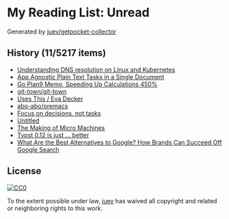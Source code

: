 # My Reading List: Unread

Generated by [juev/getpocket-collector](https://github.com/juev/getpocket-collector)

## History (11/5217 items)

- [Understanding DNS resolution on Linux and Kubernetes](http://jpetazzo.github.io/2024/05/12/understanding-kubernetes-dns-hostnetwork-dnspolicy-dnsconfigforming/)
- [App Agnostic Plain Text Tasks in a Single Document](http://ellanew.com/2024-10-19-plain-text-tasks-in-a-single-file)
- [Go Plan9 Memo, Speeding Up Calculations 450%](https://pehringer.info/go_plan9_memo.html)
- [git-town/git-town](https://github.com/git-town/git-town)
- [Uses This / Eva Decker](https://usesthis.com/interviews/eva.decker/)
- [abo-abo/oremacs](https://github.com/abo-abo/oremacs)
- [Focus on decisions, not tasks](https://technicalwriting.dev/strategy/decisions.html)
- [Untitled](https://people.cs.nott.ac.uk/pszgmh/123.pdf)
- [The Making of Micro Machines](https://readonlymemory.com/the-making-of-micro-machines/)
- [Typst 0.12 is just ... better](https://typst.app/blog/2024/typst-0.12/)
- [What Are the Best Alternatives to Google? How Brands Can Succeed Off Google Search](https://blog.hubspot.com/marketing/google-alternatives-distribution)

## License

[![CC0](https://mirrors.creativecommons.org/presskit/buttons/88x31/svg/cc-zero.svg)](https://creativecommons.org/publicdomain/zero/1.0/)

To the extent possible under law, [juev](https://github.com/juev) has waived all copyright and related or neighboring rights to this work.
